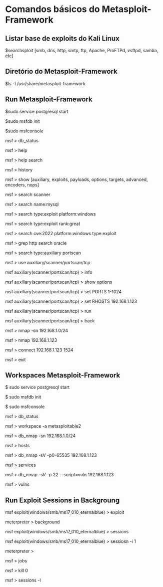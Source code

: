 # Comandos básicos do Metasploit-Framework

## Listar base de exploits do Kali Linux

$searchsploit <name service> [smb, dns, http, smtp, ftp, Apache, ProFTPd, vsftpd, samba, etc]

## Diretório do Metasploit-Framework

$ls -l /usr/share/metasploit-framework

## Run Metasploit-Framework

$sudo service postgresql start

$sudo msfdb init

$sudo msfconsole

msf > db_status

msf > help

msf > help search

msf > history

msf > show [auxiliary, exploits, payloads, options, targets, advanced, encoders, nops]

msf > search scanner

msf > search name:mysql

msf > search type:exploit platform:windows

msf > search type:exploit rank:great

msf > search cve:2022 platform:windows type:exploit

msf > grep http search oracle

msf > search type:auxiliary portscan

msf > use auxiliary/scanner/portscan/tcp

msf  auxiliary(scanner/portscan/tcp) > info

msf  auxiliary(scanner/portscan/tcp) > show options

msf  auxiliary(scanner/portscan/tcp) > set PORTS 1-1024

msf  auxiliary(scanner/portscan/tcp) > set RHOSTS 192.168.1.123

msf  auxiliary(scanner/portscan/tcp) > run

msf  auxiliary(scanner/portscan/tcp) > back

msf > nmap -sn 192.168.1.0/24

msf > nmap 192.168.1.123

msf > connect 192.168.1.123 1524

msf > exit

## Workspaces Metasploit-Framework

$ sudo service postgresql start

$ sudo msfdb init

$ sudo msfconsole

msf > db_status

msf > workspace -a metasploitable2

msf > db_nmap -sn 192.168.1.0/24

msf > hosts

msf > db_nmap -sV -p0-65535 192.168.1.123

msf > services

msf > db_nmap -sV -p 22 --script=vuln 192.168.1.123

msf > vulns

## Run Exploit Sessions in Backgroung

msf exploit(windows/smb/ms17_010_eternalblue) > exploit

meterpreter > background

msf exploit(windows/smb/ms17_010_eternalblue) > sessions

msf exploit(windows/smb/ms17_010_eternalblue) > sessiosn -i 1

meterpreter >

msf > jobs

msf > kill 0

msf > sessions -l

